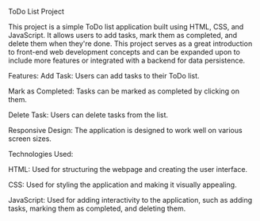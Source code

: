 
ToDo List Project

This project is a simple ToDo list application built using HTML, CSS, and JavaScript. It allows users to add tasks, mark them as completed, and delete them when they're done. This project serves as a great introduction to front-end web development concepts and can be expanded upon to include more features or integrated with a backend for data persistence.

Features:
Add Task: Users can add tasks to their ToDo list.

Mark as Completed: Tasks can be marked as completed by clicking on them.

Delete Task: Users can delete tasks from the list.

Responsive Design: The application is designed to work well on various screen sizes.

Technologies Used:

HTML: Used for structuring the webpage and creating the user interface.

CSS: Used for styling the application and making it visually appealing.

JavaScript: Used for adding interactivity to the application, such as adding tasks, marking them as completed, and deleting them.

